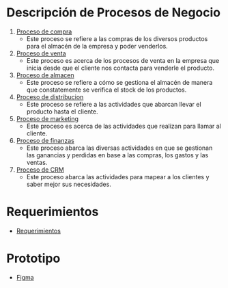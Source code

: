  # Descripción de Procesos de Negocio
  1. [Proceso de compra](../Entregable2/ProcesoCompra.md)
      - Este proceso se refiere a las compras de los diversos productos para el almacén de la empresa y poder venderlos.
  2. [Proceso de venta](../Entregable2/ProcesoVenta.md)
      - Este proceso es acerca de los procesos de venta en la empresa que inicia desde que el cliente nos contacta para venderle el producto.
  3. [Proceso de almacen](../Entregable2/ProcesoAlmacen.md)
       - Este proceso se refiere a cómo se gestiona el almacén de manera que constatemente se verifica el stock de los productos.
  4. [Proceso de distribucion](../Entregable2/ProcesoDistribucion.md)
       - Este proceso se refiere a las actividades que abarcan llevar el producto hasta el cliente.
  5. [Proceso de marketing](../Entregable2/ProcesoMarketing.md)
       - Este proceso es acerca de las actividades que realizan para llamar al cliente.
  6. [Proceso de finanzas](../Entregable2/ProcesoFinanzas.md)
       - Este proceso abarca las diversas actividades en que se gestionan las ganancias y perdidas en base a las compras, los gastos y las ventas.
  7. [Proceso de CRM](../Entregable2/ProcesoCRM.md)
       - Este proceso abarca las actividades para mapear a los clientes y saber mejor sus necesidades.
# Requerimientos
- [Requerimientos](https://github.com/QuispeCesar/DBD-24-1-GRUPO-4/blob/main/04.Entregables/Entregable2/Requerimientos.md)
# Prototipo
- [Figma](https://www.figma.com/file/JaEtbwPTFhxpp8rVLio8Lc/Proyecto-Migni-Store?type=design&node-id=0-1&mode=design&t=zg9QLwczFGxUAi9W-0)
